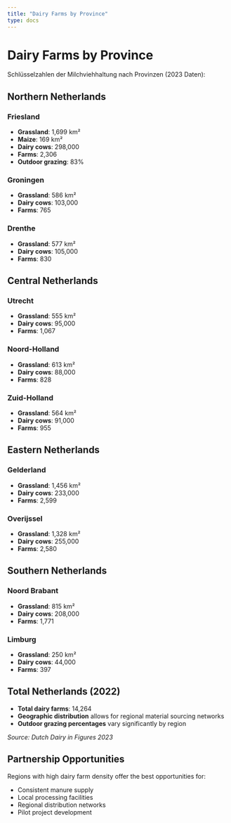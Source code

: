 ```yaml
---
title: "Dairy Farms by Province"
type: docs
---
```


# Dairy Farms by Province

Schlüsselzahlen der Milchviehhaltung nach Provinzen (2023 Daten):

## Northern Netherlands

### Friesland
- **Grassland**: 1,699 km²
- **Maize**: 169 km²  
- **Dairy cows**: 298,000
- **Farms**: 2,306
- **Outdoor grazing**: 83%

### Groningen  
- **Grassland**: 586 km²
- **Dairy cows**: 103,000
- **Farms**: 765

### Drenthe
- **Grassland**: 577 km²
- **Dairy cows**: 105,000  
- **Farms**: 830

## Central Netherlands

### Utrecht
- **Grassland**: 555 km²
- **Dairy cows**: 95,000
- **Farms**: 1,067

### Noord-Holland
- **Grassland**: 613 km²
- **Dairy cows**: 88,000
- **Farms**: 828

### Zuid-Holland  
- **Grassland**: 564 km²
- **Dairy cows**: 91,000
- **Farms**: 955

## Eastern Netherlands

### Gelderland
- **Grassland**: 1,456 km²
- **Dairy cows**: 233,000
- **Farms**: 2,599

### Overijssel
- **Grassland**: 1,328 km²
- **Dairy cows**: 255,000  
- **Farms**: 2,580

## Southern Netherlands

### Noord Brabant
- **Grassland**: 815 km²
- **Dairy cows**: 208,000
- **Farms**: 1,771

### Limburg
- **Grassland**: 250 km²
- **Dairy cows**: 44,000
- **Farms**: 397

## Total Netherlands (2022)
- **Total dairy farms**: 14,264
- **Geographic distribution** allows for regional material sourcing networks
- **Outdoor grazing percentages** vary significantly by region

*Source: Dutch Dairy in Figures 2023*

## Partnership Opportunities

Regions with high dairy farm density offer the best opportunities for:
- Consistent manure supply
- Local processing facilities  
- Regional distribution networks
- Pilot project development
